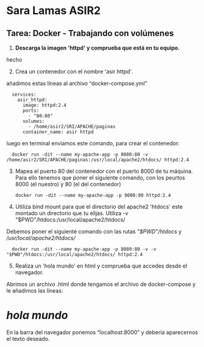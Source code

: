 # Sara Lamas ASIR2

## Tarea: Docker - Trabajando con volúmenes


1. **Descarga la imagen 'httpd' y comprueba que está en tu equipo.**

  hecho 




2. Crea un contenedor con el nombre 'asir httpd'.
   
  añadimos estas líneas al archivo “docker-compose.yml”

      services:
        asir_httpd:
          image: httpd:2.4
          ports:
            - "80:80"
          volumes:
            - /home/asir2/SRI/APACHE/paginas
          container_name: asir httpd


  luego en terminal enviamos este comando, para crear el contenedor:

      docker run -dit --name my-apache-app -p 8080:80 -v /home/asir2/SRI/APACHE/paginas:/usr/local/apache2/htdocs/ httpd:2.4



3. Mapea el puerto 80 del contenedor con el puerto 8000 de tu máquina.
  Para ello tenemos que poner el siguiente comando, con los peurtos 8000 (el nuestro) y 80 (el del contenedor)

       docker run -dit --name my-apache-app -p 8000:80 httpd:2.4



4.  Utiliza bind mount para que el directorio del apache2 'htdocs' este montado un directorio que tu elijas.
Utiliza -v "$PWD"/htdocs:/usr/local/apache2/htdocs/

  Debemos poner el siguiente comando con las rutas *"$PWD"/htdocs*   y   */usr/local/apache2/htdocs/*

      docker run -dit --name my-apache-app -p 8080:80 -v -v "$PWD"/htdocs:/usr/local/apache2/htdocs/ httpd:2.4



5. Realiza un 'hola mundo' en html y comprueba que accedes desde el navegador.

  Abrimos un archivo .html donde tengamos el archivo de docker-compose y le añadimos las líneas:
          *<html>*
              *<h1> hola mundo </h1>*
          *</html>*

  En la barra del navegador ponemos “localhost:8000” y debería aparecernos el texto deseado.
